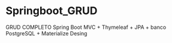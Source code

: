 # Springboot_GRUD

GRUD COMPLETO
Spring Boot MVC + Thymeleaf + JPA + banco PostgreSQL + Materialize Desing
